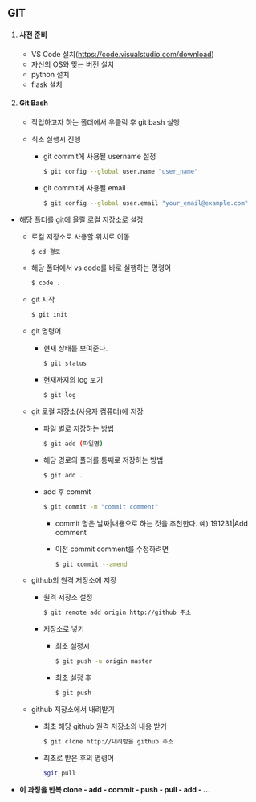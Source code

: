## GIT

1. #### 사전 준비

   - VS Code 설치(https://code.visualstudio.com/download)
   - 자신의 OS와 맞는 버전 설치
   - python 설치
   - flask 설치

2. #### Git Bash

   - 작업하고자 하는 폴더에서 우클릭 후 git bash 실행

   - 최초 실행시 진행

     - git commit에 사용될 username 설정
   
       ```bash
       $ git config --global user.name "user_name"
       ```
   
     - git commit에 사용될 email
   
       ```bash
       $ git config --global user.email "your_email@example.com"
       ```
       
     
- 해당 폴더를 git에 올릴 로컬 저장소로 설정
  
  - 로컬 저장소로 사용할 위치로 이동
    
       ```bash
       $ cd 경로
       ```
       
  - 해당 폴더에서 vs code를 바로 실행하는 명령어
    
     ```bash
     $ code .
     ```
     
  - git 시작
    
    ```bash
    $ git init
    ```
    
   - git 명령어
  
     - 현재 상태를 보여준다.
  
       ```bash
       $ git status
       ```
  
     - 현재까지의 log 보기
  
       ```bash
       $ git log
       ```
  
   - git 로컬 저장소(사용자 컴퓨터)에 저장
  
      - 파일 별로 저장하는 방법
      
        ```bash
        $ git add (파일명)
        ```
        
     - 해당 경로의 폴더를 통째로 저장하는 방법
     
          ```bash
          $ git add .
          ```
     
     - add 후 commit
     
          ```bash
          $ git commit -m "commit comment"
          ```
     
          - commit 명은 날짜|내용으로 하는 것을 추천한다. 예) 191231|Add comment
          
          - 이전 commit comment를 수정하려면
          
            ```bash
            $ git commit --amend
            ```
     
  - github의 원격 저장소에 저장
  
       - 원격 저장소 설정
  
            ```bash
            $ git remote add origin http://github 주소
            ```
  
       - 저장소로 넣기
  
            - 최초 설정시
  
                 ```bash
                 $ git push -u origin master
                 ```
  
            - 최초 설정 후
  
                 ```bash
                 $ git push 
                 ```
       
   - github 저장소에서 내려받기
  
     - 최초 해당 github 원격 저장소의 내용 받기
     
       ```bash
       $ git clone http://내려받을 github 주소
       ```
     
     - 최초로 받은 후의 명령어
     
       ```bash
       $git pull
       ```
  
- **이 과정을 반복 clone - add - commit - push - pull - add - ...**

